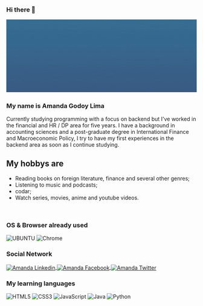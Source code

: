 ### Hi there 👋

![Amanda Ramona Hope](https://github.com/amandagodoy/amandagodoy/blob/main/Amanda%20Ramona%20Hope.gif)

### My name is Amanda Godoy Lima

Currently studying programming with a focus on backend but I've worked in the financial and HR / DP area for five years.
I have a background in accounting sciences and a post-graduate degree in International Finance and Macroeconomic Policy, I try to have my first experiences in the backend area as soon as I continue studying.

## My hobbys are

* Reading books on foreign literature, finance and several other genres;
* Listening to music and podcasts;
* codar;
* Watch series, movies, anime and youtube videos.

<img>

### OS & Browser already used

<img src="https://devicon.dev/devicon.git/icons/ubuntu/ubuntu-plain-wordmark.svg" alt="UBUNTU" width="40" height="40" style="max-width:100%;"></img>
<img src="https://devicon.dev/devicon.git/icons/chrome/chrome-plain.svg" alt="Chrome" width="40" height="40" >



### Social Network

<a href="https://www.linkedin.com/in/amandagodoylima/" target="_blank">
<img align="center" alt="Amanda Linkedin" height="30" width="40" src="https://devicon.dev/devicon.git/icons/linkedin/linkedin-plain.svg" style="max-width:100%;">
</a>

<a href="https://www.facebook.com/amandagodoylima/" target="_blank">
<img align="center" alt="Amanda Facebook" height="30" width="40" src="https://devicon.dev/devicon.git/icons/facebook/facebook-plain.svg" style="max-width:100%;">
</a>

<a href="https://mobile.twitter.com/AmyRamonaHope" target="_blank">
<img  align="center" alt="Amanda Twitter" height="30" width="40" src="https://devicon.dev/devicon.git/icons/twitter/twitter-original.svg" style="max-width:100%;">
</a>

### My learning languages

<img src="https://devicon.dev/devicon.git/icons/html5/html5-plain-wordmark.svg" alt="HTML5" width="40" height="40" style="max-width:100%;"></img>
<img src="https://devicon.dev/devicon.git/icons/css3/css3-plain-wordmark.svg" alt="CSS3" width="40" height="40" style="max-width:100%;"></img>
<img src="https://devicon.dev/devicon.git/icons/javascript/javascript-plain.svg" alt="JavaScript" width="40" height="40" style="max-width:100%;"></img>
<img src="https://devicon.dev/devicon.git/icons/java/java-plain.svg" alt="Java" width="40" height="40" style="max-width:100%;"></img>
<img src="https://devicon.dev/devicon.git/icons/python/python-original.svg" alt="Python" width="40" height="40" style="max-width:100%;"></img>


